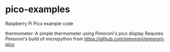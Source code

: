 # pico-examples
Raspberry Pi Pico example code

thermometer:
    A simple thermometer using Pimoroni's pico display
    Requires Pimoroni's build of micropython from https://github.com/pimoroni/pimoroni-pico
